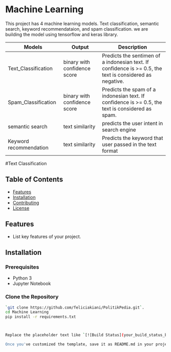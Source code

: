 # Machine Learning

This project has 4 machine learning models. Text classification, semantic search, keyword recommendataion, and spam classification. we are building the model using tensorflow and keras library. 

|Models|Output|Description|
|----|-----|-------|
|Text_Classification|binary with confidence score|Predicts the sentimen of a indonesian text. If confidence is >= 0.5, the text is considered as negative.|
|Spam_Classification|binary with confidence score|Predicts the spam of a indonesian text. If confidence is >= 0.5, the text is considered as spam.|
|semantic search|text similarity|predicts the user intent in search engine|
|Keyword recommendation|text similarity|Predicts the keyword that user passed in the text format|

#Text Classification

## Table of Contents

- [Features](#features)
- [Installation](#installation)
- [Contributing](#contributing)
- [License](#license)

## Features

- List key features of your project.

## Installation

### Prerequisites

- Python 3
- Jupyter Notebook

### Clone the Repository

```bash
`git clone https://github.com/feliciakiani/PolitikPedia.git`.
cd Machine Learning
pip install -r requirements.txt



Replace the placeholder text like `[![Build Status](your_build_status_badge)](link_to_build_status)` with actual URLs or content specific to your project. Feel free to add or modify sections according to your project's needs.

Once you've customized the template, save it as README.md in your project's root directory and push the changes to your GitHub repository.
